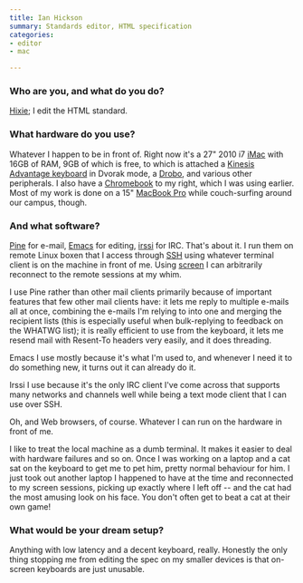 ```yaml
---
title: Ian Hickson
summary: Standards editor, HTML specification
categories:
- editor
- mac

---
```


### Who are you, and what do you do?

[Hixie](http://hixie.ch/ "Ian's website."); I edit the HTML standard.

### What hardware do you use?

Whatever I happen to be in front of. Right now it's a 27" 2010 i7 [iMac][] with 16GB of RAM, 9GB of which is free, to which is attached a [Kinesis Advantage keyboard][advantage] in Dvorak mode, a [Drobo][], and various other peripherals. I also have a [Chromebook][] to my right, which I was using earlier. Most of my work is done on a 15" [MacBook Pro][macbook-pro] while couch-surfing around our campus, though.

### And what software?

[Pine][] for e-mail, [Emacs][] for editing, [irssi][] for IRC. That's about it. I run them on remote Linux boxen that I access through [SSH][] using whatever terminal client is on the machine in front of me. Using [screen][screen] I can arbitrarily reconnect to the remote sessions at my whim.

I use Pine rather than other mail clients primarily because of important features that few other mail clients have: it lets me reply to multiple e-mails all at once, combining the e-mails I'm relying to into one and merging the recipient lists (this is especially useful when bulk-replying to feedback on the WHATWG list); it is really efficient to use from the keyboard, it lets me resend mail with Resent-To headers very easily, and it does threading.

Emacs I use mostly because it's what I'm used to, and whenever I need it to do something new, it turns out it can already do it.

Irssi I use because it's the only IRC client I've come across that supports many networks and channels well while being a text mode client that I can use over SSH.

Oh, and Web browsers, of course. Whatever I can run on the hardware in front of me.

I like to treat the local machine as a dumb terminal. It makes it easier to deal with hardware failures and so on. Once I was working on a laptop and a cat sat on the keyboard to get me to pet him, pretty normal behaviour for him. I just took out another laptop I happened to have at the time and reconnected to my screen sessions, picking up exactly where I left off -- and the cat had the most amusing look on his face. You don't often get to beat a cat at their own game!

### What would be your dream setup?

Anything with low latency and a decent keyboard, really. Honestly the only thing stopping me from editing the spec on my smaller devices is that on-screen keyboards are just unusable.

[advantage]: https://www.kinesis-ergo.com/shop/advantage-for-pc-mac/ "A fancy ergonomic keyboard."
[chromebook]: http://www.google.com/intl/en/chrome/devices/features/ "A laptop built for only running Web apps."
[drobo]: http://en.wikipedia.org/wiki/Drobo#Overview "A hardware-based backup system."
[imac]: https://www.apple.com/imac/ "An all-in-one computer."
[macbook-pro]: https://www.apple.com/macbook-pro/ "A laptop."
[emacs]: http://www.gnu.org/software/emacs/ "A free open-source text editor."
[irssi]: https://irssi.org/ "A CLI irc client."
[pine]: http://www.washington.edu/pine/ "A terminal email/news client."
[screen]: http://www.gnu.org/software/screen/ "Think of it as tabs for your *nix terminal."
[ssh]: https://en.wikipedia.org/wiki/Secure_Shell "A command-line tool for secure remote connections."
